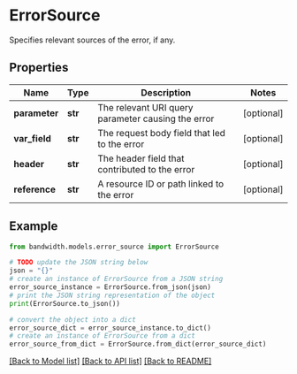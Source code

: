 # ErrorSource

Specifies relevant sources of the error, if any.

## Properties

Name | Type | Description | Notes
------------ | ------------- | ------------- | -------------
**parameter** | **str** | The relevant URI query parameter causing the error | [optional] 
**var_field** | **str** | The request body field that led to the error | [optional] 
**header** | **str** | The header field that contributed to the error | [optional] 
**reference** | **str** | A resource ID or path linked to the error | [optional] 

## Example

```python
from bandwidth.models.error_source import ErrorSource

# TODO update the JSON string below
json = "{}"
# create an instance of ErrorSource from a JSON string
error_source_instance = ErrorSource.from_json(json)
# print the JSON string representation of the object
print(ErrorSource.to_json())

# convert the object into a dict
error_source_dict = error_source_instance.to_dict()
# create an instance of ErrorSource from a dict
error_source_from_dict = ErrorSource.from_dict(error_source_dict)
```
[[Back to Model list]](../README.md#documentation-for-models) [[Back to API list]](../README.md#documentation-for-api-endpoints) [[Back to README]](../README.md)


